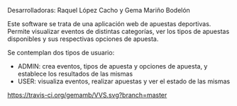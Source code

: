 Desarrolladoras: Raquel López Cacho y Gema Mariño Bodelón

Este software se trata de una aplicación web de apuestas deportivas. Permite visualizar eventos de distintas categorías, 
ver los tipos de apuestas disponibles y sus respectivas opciones de apuesta. 

Se contemplan dos tipos de usuario: 
  - ADMIN: crea eventos, tipos de apuesta y opciones de apuesta, y establece los resultados de las mismas
  - USER: visualiza eventos, realizar apuestas y ver el estado de las mismas

https://travis-ci.org/gemamb/VVS.svg?branch=master
